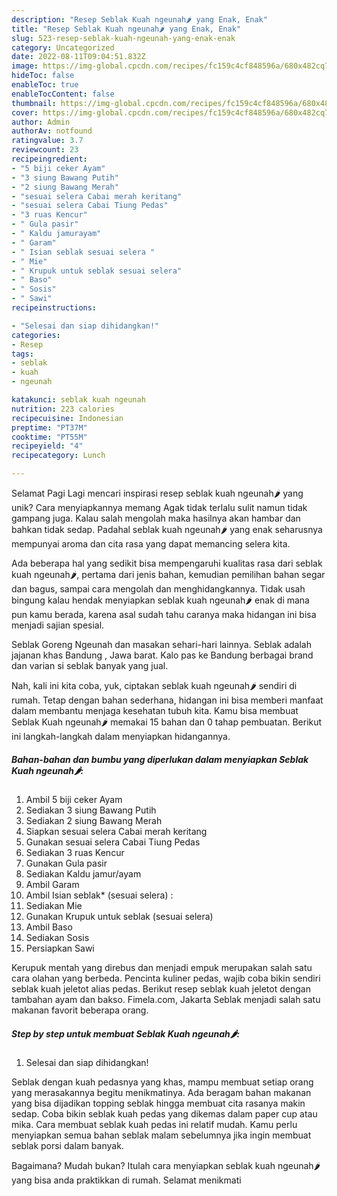 ```yaml
---
description: "Resep Seblak Kuah ngeunah🌶 yang Enak, Enak"
title: "Resep Seblak Kuah ngeunah🌶 yang Enak, Enak"
slug: 523-resep-seblak-kuah-ngeunah-yang-enak-enak
category: Uncategorized
date: 2022-08-11T09:04:51.832Z
image: https://img-global.cpcdn.com/recipes/fc159c4cf848596a/680x482cq70/seblak-kuah-ngeunah-foto-resep-utama.jpg
hideToc: false
enableToc: true
enableTocContent: false
thumbnail: https://img-global.cpcdn.com/recipes/fc159c4cf848596a/680x482cq70/seblak-kuah-ngeunah-foto-resep-utama.jpg
cover: https://img-global.cpcdn.com/recipes/fc159c4cf848596a/680x482cq70/seblak-kuah-ngeunah-foto-resep-utama.jpg
author: Admin
authorAv: notfound
ratingvalue: 3.7
reviewcount: 23
recipeingredient:
- "5 biji ceker Ayam"
- "3 siung Bawang Putih"
- "2 siung Bawang Merah"
- "sesuai selera Cabai merah keritang"
- "sesuai selera Cabai Tiung Pedas"
- "3 ruas Kencur"
- " Gula pasir"
- " Kaldu jamurayam"
- " Garam"
- " Isian seblak sesuai selera "
- " Mie"
- " Krupuk untuk seblak sesuai selera"
- " Baso"
- " Sosis"
- " Sawi"
recipeinstructions:

- "Selesai dan siap dihidangkan!"
categories:
- Resep
tags:
- seblak
- kuah
- ngeunah

katakunci: seblak kuah ngeunah 
nutrition: 223 calories
recipecuisine: Indonesian
preptime: "PT37M"
cooktime: "PT55M"
recipeyield: "4"
recipecategory: Lunch

---
```



Selamat Pagi Lagi mencari inspirasi resep seblak kuah ngeunah🌶 yang unik? Cara menyiapkannya memang Agak tidak terlalu sulit namun tidak gampang juga. Kalau salah mengolah maka hasilnya akan hambar dan bahkan tidak sedap. Padahal seblak kuah ngeunah🌶 yang enak seharusnya mempunyai aroma dan cita rasa yang dapat memancing selera kita.


Ada beberapa hal yang sedikit bisa mempengaruhi kualitas rasa dari seblak kuah ngeunah🌶, pertama dari jenis bahan, kemudian pemilihan bahan segar dan bagus, sampai cara mengolah dan menghidangkannya. Tidak usah bingung kalau hendak menyiapkan seblak kuah ngeunah🌶 enak di mana pun kamu berada, karena asal sudah tahu caranya maka hidangan ini bisa menjadi sajian spesial.

Seblak Goreng Ngeunah dan masakan sehari-hari lainnya. Seblak adalah jajanan khas Bandung , Jawa barat. Kalo pas ke Bandung berbagai brand dan varian si seblak banyak yang jual.


Nah, kali ini kita coba, yuk, ciptakan seblak kuah ngeunah🌶 sendiri di rumah. Tetap dengan bahan sederhana, hidangan ini bisa memberi manfaat dalam membantu menjaga kesehatan tubuh kita. Kamu bisa membuat Seblak Kuah ngeunah🌶 memakai 15 bahan dan 0 tahap pembuatan. Berikut ini langkah-langkah dalam menyiapkan hidangannya.

<!--inarticleads1-->

##### Bahan-bahan dan bumbu yang diperlukan dalam menyiapkan Seblak Kuah ngeunah🌶:

1. Ambil 5 biji ceker Ayam
1. Sediakan 3 siung Bawang Putih
1. Sediakan 2 siung Bawang Merah
1. Siapkan sesuai selera Cabai merah keritang
1. Gunakan sesuai selera Cabai Tiung Pedas
1. Sediakan 3 ruas Kencur
1. Gunakan  Gula pasir
1. Sediakan  Kaldu jamur/ayam
1. Ambil  Garam
1. Ambil  Isian seblak* (sesuai selera) :
1. Sediakan  Mie
1. Gunakan  Krupuk untuk seblak (sesuai selera)
1. Ambil  Baso
1. Sediakan  Sosis
1. Persiapkan  Sawi


Kerupuk mentah yang direbus dan menjadi empuk merupakan salah satu cara olahan yang berbeda. Pencinta kuliner pedas, wajib coba bikin sendiri seblak kuah jeletot alias pedas. Berikut resep seblak kuah jeletot dengan tambahan ayam dan bakso. Fimela.com, Jakarta Seblak menjadi salah satu makanan favorit beberapa orang. 

<!--inarticleads2-->

##### Step by step untuk membuat Seblak Kuah ngeunah🌶:


1. Selesai dan siap dihidangkan!

Seblak dengan kuah pedasnya yang khas, mampu membuat setiap orang yang merasakannya begitu menikmatinya. Ada beragam bahan makanan yang bisa dijadikan topping seblak hingga membuat cita rasanya makin sedap. Coba bikin seblak kuah pedas yang dikemas dalam paper cup atau mika. Cara membuat seblak kuah pedas ini relatif mudah. Kamu perlu menyiapkan semua bahan seblak malam sebelumnya jika ingin membuat seblak porsi dalam banyak. 

Bagaimana? Mudah bukan? Itulah cara menyiapkan seblak kuah ngeunah🌶 yang bisa anda praktikkan di rumah. Selamat menikmati
